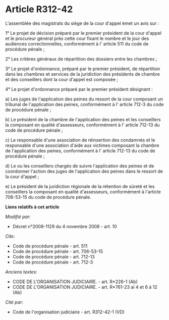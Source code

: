 # Article R312-42

L'assemblée des magistrats du siège de la cour d'appel émet un avis sur :

1° Le projet de décision préparé par le premier président de la cour d'appel et le procureur général près cette cour fixant
le nombre et le jour des audiences correctionnelles, conformément à l' article 511 du code de procédure pénale  ;

2° Les critères généraux de répartition des dossiers entre les chambres ;

3° Le projet d'ordonnance, préparé par le premier président, de répartition dans les chambres et services de la juridiction
des présidents de chambre et des conseillers dont la cour d'appel est composée ;

4° Le projet d'ordonnance préparé par le premier président désignant :

a) Les juges de l'application des peines du ressort de la cour composant un tribunal de l'application des peines,
conformément à l' article 712-3 du code de procédure pénale  ;

b) Le président de la chambre de l'application des peines et les conseillers la composant en qualité d'assesseurs,
conformément à l' article 712-13 du code de procédure pénale  ;

c) Le responsable d'une association de réinsertion des condamnés et le responsable d'une association d'aide aux victimes
composant la chambre de l'application des peines, conformément à l' article 712-13 du code de procédure pénale  ;

d) Le ou les conseillers chargés de suivre l'application des peines et de coordonner l'action des juges de l'application des
peines dans le ressort de la cour d'appel ;

e) Le président de la juridiction régionale de la rétention de sûreté et les conseillers la composant en qualité
d'assesseurs, conformément à l'article 706-53-15 du code de procédure pénale.

**Liens relatifs à cet article**

_Modifié par_:

  - Décret n°2008-1129 du 4 novembre 2008 - art. 10

_Cite_:

  - Code de procédure pénale - art. 511
  - Code de procédure pénale - art. 706-53-15
  - Code de procédure pénale - art. 712-13
  - Code de procédure pénale - art. 712-3

_Anciens textes_:

  - CODE DE L'ORGANISATION JUDICIAIRE. - art. R*226-1 (Ab)
  - CODE DE L'ORGANISATION JUDICIAIRE. - art. R*761-23 al 4 et 6 à 12 (Ab)

_Cité par_:

  - Code de l'organisation judiciaire - art. R312-42-1 (VD)
